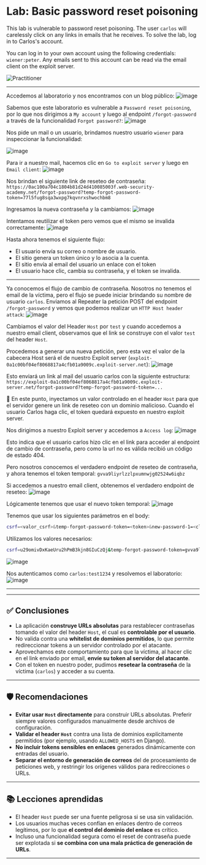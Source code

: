 # Lab: Basic password reset poisoning

This lab is vulnerable to password reset poisoning. The user `carlos` will carelessly click on any links in emails that he receives. To solve the lab, log in to Carlos's account.

You can log in to your own account using the following credentials: `wiener:peter`. Any emails sent to this account can be read via the email client on the exploit server.

![Practitioner](https://img.shields.io/badge/level-Apprentice-green) 

---

Accedemos al laboratorio y nos encontramos con un blog público:
![image](https://github.com/user-attachments/assets/55bedd8d-a7b8-4161-b198-e18a7f08cb13)

Sabemos que este laboratorio es vulnerable a `Password reset poisoning`, por lo que nos dirigimos a `My account` y luego al endpoint `/forgot-password` a través de la funcionalidad `Forgot password?`:
![image](https://github.com/user-attachments/assets/8caf7eb8-5049-43b0-8398-d10e3f5fd7a4)

Nos pide un mail o un usuario, brindamos nuestro usuario `wiener` para inspeccionar la funcionalidad:

![image](https://github.com/user-attachments/assets/bb346bd1-2ddd-4406-98a5-ed16d4e597e8)


Para ir a nuestro mail, hacemos clic en `Go to exploit server` y luego en `Email client`:
![image](https://github.com/user-attachments/assets/6149ed66-512f-4dd3-bf22-b621f730dd8f)

Nos brindan el siguiente link de reseteo de contraseña: `https://0ac100a704c1804b81d24d410085003f.web-security-academy.net/forgot-password?temp-forgot-password-token=77l5fug8sqa3wxpg7kqvnrxshwochbm8`

Ingresamos la nueva contraseña y la cambiamos:
![image](https://github.com/user-attachments/assets/d2f80e12-44e5-4f02-9726-822b02dd6289)

Intentamos reutilizar el token pero vemos que el mismo se invalida correctamente:
![image](https://github.com/user-attachments/assets/2e947407-7979-45d1-885e-3260b9815d5e)


Hasta ahora tenemos el siguiente flujo:
- El usuario envía su correo o nombre de usuario.
- El sitio genera un token único y lo asocia a la cuenta.
- El sitio envía al email del usuario un enlace con el token
- El usuario hace clic, cambia su contraseña, y el token se invalida.



---

Ya conocemos el flujo de cambio de contraseña. Nosotros no tenemos el email de la víctima, pero el flujo se puede iniciar brindando su nombre de usuario `carlos`. Enviamos al Repeater la petición POST del endpoint `/forgot-password` y vemos que podemos realizar un `HTTP Host header attack`:
![image](https://github.com/user-attachments/assets/a9248861-5fe7-4087-a573-07afbb293e2d)

Cambiamos el valor del Header `Host` por `test` y cuando accedemos a nuestro email client, observamos que el link se construye con el valor `test` del header `Host`.

Procedemos a generar una nueva petición, pero esta vez el valor de la cabecera Host será el de nuestro Exploit server (`exploit-0a1c00bf04ef8068817a4cfb01a9009c.exploit-server.net`):
![image](https://github.com/user-attachments/assets/47bd1087-5909-41f9-a816-5cfeeea42b30)

Esto enviará un link al mail del usuario carlos con la siguiente estructura:
`https://exploit-0a1c00bf04ef8068817a4cfb01a9009c.exploit-server.net/forgot-password?temp-forgot-password-token=...`

📌 En este punto, inyectamos un valor controlado en el header `Host` para que el servidor genere un link de reseteo con un dominio malicioso. Cuando el usuario Carlos haga clic, el token quedará expuesto en nuestro exploit server.

Nos dirigimos a nuestro Exploit server y accedemos a `Access log`:
![image](https://github.com/user-attachments/assets/98f45d5e-3d44-4af7-922e-72728c9be822)

Esto indica que el usuario carlos hizo clic en el link para acceder al endpoint de cambio de contraseña, pero como la url no es válida recibió un código de estado 404.

Pero nosotros conocemos el verdadero endpoint de reseteo de contraseña, y ahora tenemos el token temporal: `gvva9liyrlzzlpxumnwjg02524w6iqbz`

Si accedemos a nuestro email client, obtenemos el verdadero endpoint de reseteo:
![image](https://github.com/user-attachments/assets/50aa0747-253f-4fd5-9877-fe61c7fc0073)

Lógicamente tenemos que usar el nuevo token temporal:
![image](https://github.com/user-attachments/assets/3ef6b8d8-2590-4f15-9b12-199c76acb311)

Tenemos que usar los siguientes parámetros en el body:
```bash
csrf=<valor_csrf>&temp-forgot-password-token=<token>&new-password-1=<clave_nueva>&new-password-2=<clave_nueva>
```

Utilizamos los valores necesarios:
```bash
csrf=u29omivDxKaeUru2hPmB3kjn8GIuCzQj&temp-forgot-password-token=gvva9liyrlzzlpxumnwjg02524w6iqbz&new-password-1=test1234&new-password-2=test1234
```
![image](https://github.com/user-attachments/assets/dc21b7bd-eb51-444b-8192-6b499a62fe81)

Nos autenticamos como `carlos:test1234` y resolvemos el laboratorio:
![image](https://github.com/user-attachments/assets/be3fa8a4-16a5-4df5-9630-e091d9461802)

---

---

## ✅ Conclusiones

- La aplicación **construye URLs absolutas** para restablecer contraseñas tomando el valor del header `Host`, el cual es **controlable por el usuario**.
- No valida contra una **whitelist de dominios permitidos**, lo que permite redireccionar tokens a un servidor controlado por el atacante.
- Aprovechamos este comportamiento para que la víctima, al hacer clic en el link enviado por email, **envíe su token al servidor del atacante**.
- Con el token en nuestro poder, pudimos **resetear la contraseña** de la víctima (`carlos`) y acceder a su cuenta.

---

## 🛡️ Recomendaciones

- **Evitar usar `Host` directamente** para construir URLs absolutas. Preferir siempre valores configurados manualmente desde archivos de configuración.
- **Validar el header `Host`** contra una lista de dominios explícitamente permitidos (por ejemplo, usando `ALLOWED_HOSTS` en Django).
- **No incluir tokens sensibles en enlaces** generados dinámicamente con entradas del usuario.
- **Separar el entorno de generación de correos** del de procesamiento de peticiones web, y restringir los orígenes válidos para redirecciones o URLs.

---

## 📚 Lecciones aprendidas

- El header `Host` puede ser una fuente peligrosa si se usa sin validación.
- Los usuarios muchas veces confían en enlaces dentro de correos legítimos, por lo que **el control del dominio del enlace** es crítico.
- Incluso una funcionalidad segura como el reset de contraseña puede ser explotada si **se combina con una mala práctica de generación de URLs**.

---

